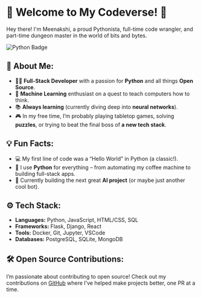# 👾 Welcome to My Codeverse! 🚀

Hey there! I'm Meenakshi, a proud Pythonista, full-time code wrangler, and part-time dungeon master in the world of bits and bytes.

![Python Badge](https://img.shields.io/badge/python-3.x-3776AB?style=for-the-badge&logo=python&logoColor=white)

## 🌟 About Me:
- 🧑‍💻 **Full-Stack Developer** with a passion for **Python** and all things **Open Source**.
- 🧠 **Machine Learning** enthusiast on a quest to teach computers how to think. 
- 📚 **Always learning** (currently diving deep into **neural networks**).
- 🎮 In my free time, I’m probably playing tabletop games, solving **puzzles**, or trying to beat the final boss of **a new tech stack**.

## 💡 Fun Facts:
- 💻 My first line of code was a “Hello World” in Python (a classic!).
- 🐍 I use **Python** for everything – from automating my coffee machine to building full-stack apps.
- 🚀 Currently building the next great **AI project** (or maybe just another cool bot).

## ⚙️ Tech Stack:
- **Languages:** Python, JavaScript, HTML/CSS, SQL
- **Frameworks:** Flask, Django, React
- **Tools:** Docker, Git, Jupyter, VSCode
- **Databases:** PostgreSQL, SQLite, MongoDB

## 🛠️ Open Source Contributions:
I’m passionate about contributing to open source! Check out my contributions on [GitHub](https://github.com/yourgithub) where I’ve helped make projects better, one PR at a time.
